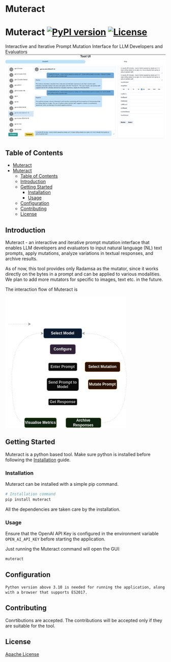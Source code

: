 # Muteract

# Muteract [![PyPI version](https://badge.fury.io/py/your-package-name.svg)](https://pypi.org/project/muteract/0.1.1/) [![License](https://img.shields.io/badge/license-Apache%202.0-blue.svg)](LICENSE) 

Interactive and Iterative Prompt Mutation Interface for LLM Developers and Evaluators
![Screenshot of the Muteract User Interface](images/UI.png "Muteract User Interface")

## Table of Contents

- [Muteract](#muteract)
- [Muteract  ](#muteract--)
  - [Table of Contents](#table-of-contents)
  - [Introduction](#introduction)
  - [Getting Started](#getting-started)
    - [Installation](#installation)
    - [Usage](#usage)
  - [Configuration](#configuration)
  - [Contributing](#contributing)
  - [License](#license)

## Introduction

Muteract - an interactive and iterative prompt mutation interface that enables LLM developers and evaluators to input natural language (NL) text prompts, apply mutations, analyze variations in textual responses, and archive results.

As of now, this tool provides only Radamsa as the mutator, since it works directly on the bytes in a prompt and can be applied to various modalities. We plan to add more mutators for specific to images, text etc. in the future.

The interaction flow of Muteract is

![flowchart](images/Muteract-Flow.drawio.png)


## Getting Started

Muteract is a python based tool. Make sure python is installed before following the [Installation](#installation) guide.

### Installation

Muteract can be installed with a simple pip command.

```bash
# Installation command
pip install muteract
```

All the dependencies are taken care by the installation.

### Usage
Ensure that the OpenAI API Key is configured in the environment variable `OPEN_AI_API_KEY` before starting the application.

Just running the Muteract command will open the GUI:
```bash
muteract
```


## Configuration

```
Python version above 3.10 is needed for running the application, along with a browser that supports ES2017.
```

## Contributing

Conrtibutions are accepted. The contributions will be accepted only if they are suitable for the tool.

## License
[Apache License](LICENSE)

